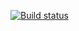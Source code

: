 [![Build status](https://ci.appveyor.com/api/projects/status/rqqmfvt24kyemu3i?svg=true)](https://ci.appveyor.com/project/Zerodoom675/patterns-1)
